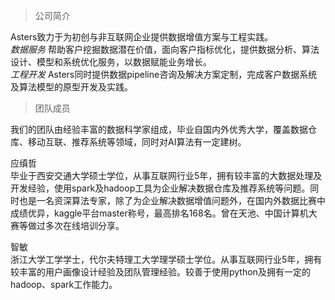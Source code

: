 > 公司简介

Asters致力于为初创与非互联网企业提供数据增值方案与工程实践。  
_数据服务_   帮助客户挖掘数据潜在价值，面向客户指标优化，提供数据分析、算法设计、模型和系统优化服务，以数据赋能业务增长。  
_工程开发_   Asters同时提供数据pipeline咨询及解决方案定制，完成客户数据系统及算法模型的原型开发及实践。  

> 团队成员

我们的团队由经验丰富的数据科学家组成，毕业自国内外优秀大学，覆盖数据仓库、移动互联、推荐系统等领域，同时对AI算法有一定建树。

应缜哲  
毕业于西安交通大学硕士学位，从事互联网行业5年，拥有较丰富的大数据处理及开发经验，使用spark及hadoop工具为企业解决数据仓库及推荐系统等问题。同时也是一名资深算法专家，除了为企业解决数据增值问题外，在国内外数据比赛中成绩优异，kaggle平台master称号，最高排名168名。曾在天池、中国计算机大赛等做过多次在线培训分享。

智敏   
浙江大学工学学士，代尔夫特理工大学理学硕士学位。从事互联网行业5年，拥有较丰富的用户画像设计经验及团队管理经验。较善于使用python及拥有一定的hadoop、spark工作能力。




